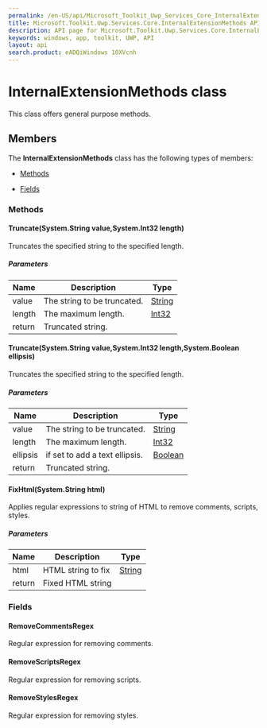 ```yaml
---
permalink: /en-US/api/Microsoft_Toolkit_Uwp_Services_Core_InternalExtensionMethods.htm
title: Microsoft.Toolkit.Uwp.Services.Core.InternalExtensionMethods API 
description: API page for Microsoft.Toolkit.Uwp.Services.Core.InternalExtensionMethods
keywords: windows, app, toolkit, UWP, API
layout: api
search.product: eADQiWindows 10XVcnh
---
```



# InternalExtensionMethods class

This class offers general purpose methods.

## Members

The **InternalExtensionMethods** class has the following types of members:

* [Methods](#Methods)

* [Fields](#Fields)

### Methods

#### Truncate(System.String value,System.Int32 length)

Truncates the specified string to the specified length.

##### Parameters



| Name | Description | Type || --- | --- | --- || value | The string to be truncated. | [String](https://msdn.microsoft.com/library/windows/apps/System.String) || length | The maximum length. | [Int32](https://msdn.microsoft.com/library/windows/apps/System.Int32) || return |Truncated string. |


#### Truncate(System.String value,System.Int32 length,System.Boolean ellipsis)

Truncates the specified string to the specified length.

##### Parameters



| Name | Description | Type || --- | --- | --- || value | The string to be truncated. | [String](https://msdn.microsoft.com/library/windows/apps/System.String) || length | The maximum length. | [Int32](https://msdn.microsoft.com/library/windows/apps/System.Int32) || ellipsis | if set to  add a text ellipsis. | [Boolean](https://msdn.microsoft.com/library/windows/apps/System.Boolean) || return |Truncated string. |


#### FixHtml(System.String html)

Applies regular expressions to string of HTML to remove comments, scripts, styles.

##### Parameters



| Name | Description | Type || --- | --- | --- || html | HTML string to fix | [String](https://msdn.microsoft.com/library/windows/apps/System.String) || return |Fixed HTML string |


### Fields

#### RemoveCommentsRegex

Regular expression for removing comments.



#### RemoveScriptsRegex

Regular expression for removing scripts.



#### RemoveStylesRegex

Regular expression for removing styles.


